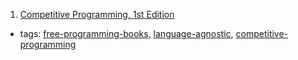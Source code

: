1. [Competitive Programming, 1st Edition](https://sites.google.com/site/stevenhalim/)
  * tags: [free-programming-books](tags/free-programming-books.md), [language-agnostic](tags/language-agnostic.md), [competitive-programming](tags/competitive-programming.md)
